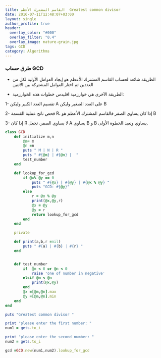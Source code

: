 ```yaml
---
title: القاسم المشترك الأعظم  Greatest common divisor
date: 2016-07-11T12:48:07+03:00
layout: single
author_profile: true
header:
  overlay_color: "#000"
  overlay_filter: "0.4"
  overlay_image: nature-grain.jpg
tags: GCD
category: Algorithms
---
```


### طرق حساب GCD

 * الطريقة شائعة لحساب القاسم المشترك الأعظم هو إيجاد العوامل الأولية لكل من العددين ثم اختار العوامل المشتركة بين الاثنين

* الطريقة الآخرى هي خوارزمية اقليدس
خطوات هذه الخوارزمية:

 1- تقسيم العدد الكبير وليكن  A على العدد الصغير وليكن B

 2- فحص ناتج عملية القسمة R، إذا كان يساوي الصفر  فالقاسم المشترك الأعظم هو B
 
 3- إذا كان R لا يساوي الصفر، نجعل A يساوي B و B يساوي ونعيد الخطوة الأولى.


~~~ruby
class GCD
	def initialize m,n 
		@m= m
		@n =n
		puts " M | N | R "
		puts " #{@m} | #{@n} |  "
		test_number
	end

	def lookup_for_gcd
		if @x% @y == 0
		    puts " #{@x} | #{@y} | #{@x % @y} "	
		    puts "GCD: #{@y}"
		else
		    r = @x % @y
		    print(@x,@y,r)
		    @x = @y
		    @y = r
		    return lookup_for_gcd
		end
	end

	private

	def print(a,b,r =nil)
		puts " #{a} | #{b} | #{r} "
	end


	def test_number
		if  @m < 0 or @n < 0
			raise 'one of number in negative'
		elsif @m < @n
			print(@x,@y)
		end
		@x =[@m,@n].max
		@y =[@m,@n].min
	end
end

puts "Greatest common divisor "

print "please enter the first number: "
num1 = gets.to_i

print "please enter the second number: "
num2 = gets.to_i

gcd =GCD.new(num1,num2).lookup_for_gcd
~~~
